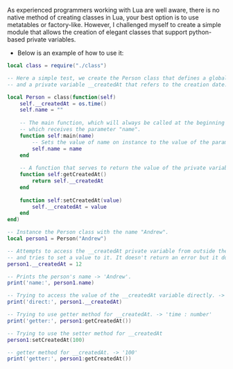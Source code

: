 As experienced programmers working with Lua are well aware, there is no native method of creating classes in Lua, your best option is to use metatables or factory-like. However, I challenged myself to create a simple module that allows the creation of elegant classes that support python-based private variables.

- Below is an example of how to use it:
```Lua
local class = require("./class")

-- Here a simple test, we create the Person class that defines a global variable name
-- and a private variable __createdAt that refers to the creation date.

local Person = class(function(self)
	self.__createdAt = os.time()
	self.name = ""
	
	-- The main function, which will always be called at the beginning of a new instance,
	-- which receives the parameter "name".
	function self:main(name)
		-- Sets the value of name on instance to the value of the parameter.
		self.name = name
	end
	
	-- A function that serves to return the value of the private variable __createdAt
	function self:getCreatedAt()
		return self.__createdAt
	end
	
	function self:setCreatedAt(value)
		self.__createdAt = value
	end
end)

-- Instance the Person class with the name "Andrew".
local person1 = Person("Andrew")

-- Attempts to access the __createdAt private variable from outside the class
-- and tries to set a value to it. It doesn't return an error but it doesn't make any changes.
person1.__createdAt = 12

-- Prints the person's name -> 'Andrew'.
print('name:', person1.name)

-- Trying to access the value of the __createdAt variable directly. -> 'nil'
print('direct:', person1.__createdAt)

-- Trying to use getter method for __createdAt. -> 'time : number'
print('getter:', person1:getCreatedAt())

-- Trying to use the setter method for __createdAt
person1:setCreatedAt(100)

-- getter method for __createdAt. -> '100'
print('getter:', person1:getCreatedAt())
```
